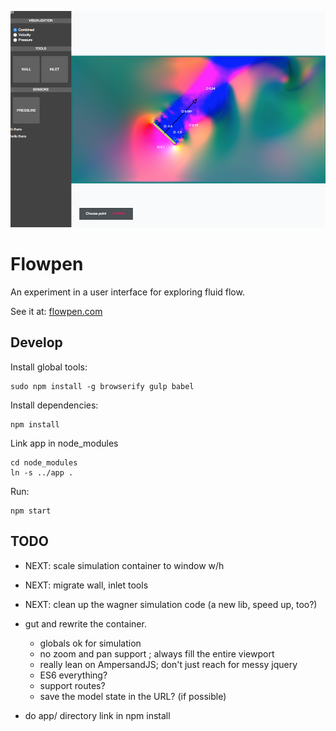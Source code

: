 
![Splash Image](https://raw.githubusercontent.com/marcpare/flowpen/e2a34cd951906c76387c1754290db35cae8c6448/splash.png)

Flowpen
===

An experiment in a user interface for exploring fluid flow.

See it at: [flowpen.com](www.flowpen.com)

Develop
---

Install global tools:

	sudo npm install -g browserify gulp babel

Install dependencies:

	npm install

Link app in node_modules

	cd node_modules
	ln -s ../app .

Run:

	npm start

TODO
---

- NEXT: scale simulation container to window w/h
- NEXT: migrate wall, inlet tools
- NEXT: clean up the wagner simulation code (a new lib, speed up, too?)

- gut and rewrite the container.
  - globals ok for simulation
  - no zoom and pan support ; always fill the entire viewport
  - really lean on AmpersandJS; don't just reach for messy jquery
  - ES6 everything?
  - support routes?
  - save the model state in the URL? (if possible)


- do app/ directory link in npm install
